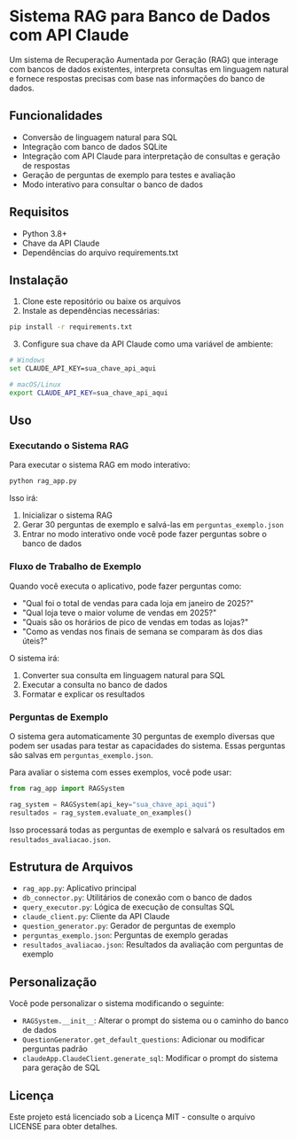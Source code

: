 # Sistema RAG para Banco de Dados com API Claude

Um sistema de Recuperação Aumentada por Geração (RAG) que interage com bancos de dados existentes, interpreta consultas em linguagem natural e fornece respostas precisas com base nas informações do banco de dados.

## Funcionalidades

- Conversão de linguagem natural para SQL
- Integração com banco de dados SQLite
- Integração com API Claude para interpretação de consultas e geração de respostas
- Geração de perguntas de exemplo para testes e avaliação
- Modo interativo para consultar o banco de dados

## Requisitos

- Python 3.8+
- Chave da API Claude
- Dependências do arquivo requirements.txt

## Instalação

1. Clone este repositório ou baixe os arquivos
2. Instale as dependências necessárias:

```bash
pip install -r requirements.txt
```

3. Configure sua chave da API Claude como uma variável de ambiente:

```bash
# Windows
set CLAUDE_API_KEY=sua_chave_api_aqui

# macOS/Linux
export CLAUDE_API_KEY=sua_chave_api_aqui
```

## Uso

### Executando o Sistema RAG

Para executar o sistema RAG em modo interativo:

```bash
python rag_app.py
```

Isso irá:
1. Inicializar o sistema RAG
2. Gerar 30 perguntas de exemplo e salvá-las em `perguntas_exemplo.json`
3. Entrar no modo interativo onde você pode fazer perguntas sobre o banco de dados

### Fluxo de Trabalho de Exemplo

Quando você executa o aplicativo, pode fazer perguntas como:

- "Qual foi o total de vendas para cada loja em janeiro de 2025?"
- "Qual loja teve o maior volume de vendas em 2025?"
- "Quais são os horários de pico de vendas em todas as lojas?"
- "Como as vendas nos finais de semana se comparam às dos dias úteis?"

O sistema irá:
1. Converter sua consulta em linguagem natural para SQL
2. Executar a consulta no banco de dados
3. Formatar e explicar os resultados

### Perguntas de Exemplo

O sistema gera automaticamente 30 perguntas de exemplo diversas que podem ser usadas para testar as capacidades do sistema. Essas perguntas são salvas em `perguntas_exemplo.json`.

Para avaliar o sistema com esses exemplos, você pode usar:

```python
from rag_app import RAGSystem

rag_system = RAGSystem(api_key="sua_chave_api_aqui")
resultados = rag_system.evaluate_on_examples()
```

Isso processará todas as perguntas de exemplo e salvará os resultados em `resultados_avaliacao.json`.

## Estrutura de Arquivos

- `rag_app.py`: Aplicativo principal
- `db_connector.py`: Utilitários de conexão com o banco de dados
- `query_executor.py`: Lógica de execução de consultas SQL
- `claude_client.py`: Cliente da API Claude
- `question_generator.py`: Gerador de perguntas de exemplo
- `perguntas_exemplo.json`: Perguntas de exemplo geradas
- `resultados_avaliacao.json`: Resultados da avaliação com perguntas de exemplo

## Personalização

Você pode personalizar o sistema modificando o seguinte:

- `RAGSystem.__init__`: Alterar o prompt do sistema ou o caminho do banco de dados
- `QuestionGenerator.get_default_questions`: Adicionar ou modificar perguntas padrão
- `claudeApp.ClaudeClient.generate_sql`: Modificar o prompt do sistema para geração de SQL

## Licença

Este projeto está licenciado sob a Licença MIT - consulte o arquivo LICENSE para obter detalhes. 